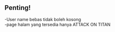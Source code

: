 ## Penting!

-User name bebas tidak boleh kosong <br />
-page halam yang tersedia hanya ATTACK ON TITAN
